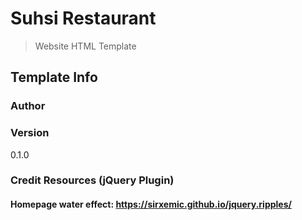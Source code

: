 # Suhsi Restaurant
> Website HTML Template


## Template Info

### Author


### Version

0.1.0

### Credit Resources (jQuery Plugin)

#### Homepage water effect: https://sirxemic.github.io/jquery.ripples/
> <script src="./resources/js/jquery.ripples-v6-3-min.js"></script>
> <!-- Magnific Popup core JS file -->
> <script src="./resources/js/jquery.magnific-popup.js"></script>
